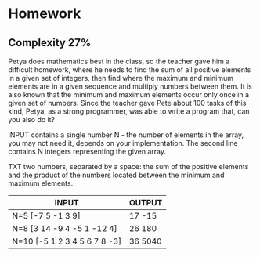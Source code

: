 # Homework
## Complexity 27%

Petya does mathematics best in the class, so the teacher gave him a difficult homework, where he needs to find the sum of all positive elements in a given set of integers, then find where the maximum and minimum elements are in a given sequence and multiply numbers between them. It is also known that the minimum and maximum elements occur only once in a given set of numbers. Since the teacher gave Pete about 100 tasks of this kind, Petya, as a strong programmer, was able to write a program that, can you also do it?

INPUT contains a single number N - the number of elements in the array, you may not need it, depends on your implementation. The second line contains N integers representing the given array.

TXT two numbers, separated by a space: the sum of the positive elements and the product of the numbers located between the minimum and maximum elements.

| INPUT                             | OUTPUT                      |
|-----------------------------------|-----------------------------|
| N=5 [-7 5 -1 3 9]                 | 17 -15                      |
| N=8 [3 14 -9 4 -5 1 -12 4]	      | 26 180                      |
| N=10 [-5 1 2 3 4 5 6 7 8 -3]	    | 36 5040                     |
